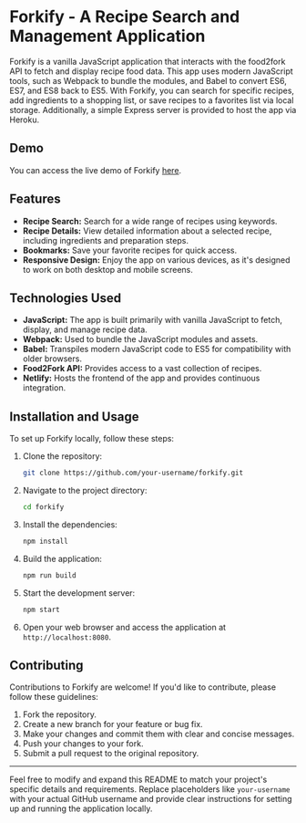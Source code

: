 # Forkify - A Recipe Search and Management Application

Forkify is a vanilla JavaScript application that interacts with the food2fork API to fetch and display recipe food data. This app uses modern JavaScript tools, such as Webpack to bundle the modules, and Babel to convert ES6, ES7, and ES8 back to ES5. With Forkify, you can search for specific recipes, add ingredients to a shopping list, or save recipes to a favorites list via local storage. Additionally, a simple Express server is provided to host the app via Heroku.

## Demo

You can access the live demo of Forkify [here](https://flavour-fuusion.netlify.app/).

## Features

- **Recipe Search:** Search for a wide range of recipes using keywords.
- **Recipe Details:** View detailed information about a selected recipe, including ingredients and preparation steps.
- **Bookmarks:** Save your favorite recipes for quick access.
- **Responsive Design:** Enjoy the app on various devices, as it's designed to work on both desktop and mobile screens.

## Technologies Used

- **JavaScript:** The app is built primarily with vanilla JavaScript to fetch, display, and manage recipe data.
- **Webpack:** Used to bundle the JavaScript modules and assets.
- **Babel:** Transpiles modern JavaScript code to ES5 for compatibility with older browsers.
- **Food2Fork API:** Provides access to a vast collection of recipes.
- **Netlify:** Hosts the frontend of the app and provides continuous integration.

## Installation and Usage

To set up Forkify locally, follow these steps:

1. Clone the repository:

   ```bash
   git clone https://github.com/your-username/forkify.git
   ```

2. Navigate to the project directory:

   ```bash
   cd forkify
   ```

3. Install the dependencies:

   ```bash
   npm install
   ```

4. Build the application:

   ```bash
   npm run build
   ```

5. Start the development server:

   ```bash
   npm start
   ```

6. Open your web browser and access the application at `http://localhost:8080`.

## Contributing

Contributions to Forkify are welcome! If you'd like to contribute, please follow these guidelines:

1. Fork the repository.
2. Create a new branch for your feature or bug fix.
3. Make your changes and commit them with clear and concise messages.
4. Push your changes to your fork.
5. Submit a pull request to the original repository.


---

Feel free to modify and expand this README to match your project's specific details and requirements. Replace placeholders like `your-username` with your actual GitHub username and provide clear instructions for setting up and running the application locally.
